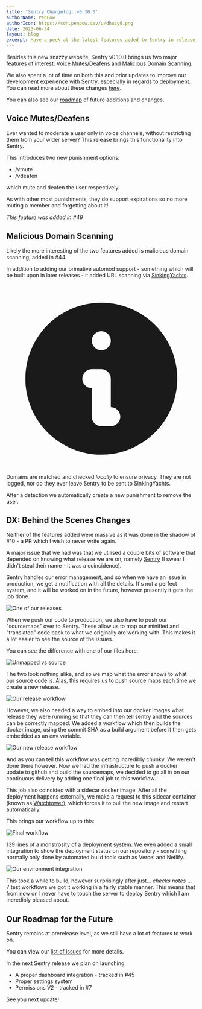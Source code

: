 ```yaml
---
title: 'Sentry Changelog: v0.10.0'
authorName: PenPow
authorIcon: https://cdn.penpow.dev/u/dhuzy0.png
date: 2023-06-24
layout: blog
excerpt: Have a peek at the latest features added to Sentry in release v0.10.0
---
```


<script>
  import { Alert } from 'flowbite-svelte';
</script>

Besides this new snazzy website, Sentry v0.10.0 brings us two major features of interest: [Voice Mutes/Deafens](#voice-mutesdeafens) and [Malicious Domain Scanning](#malicious-domain-scanning).

We also spent a lot of time on both this and prior updates to improve our development experience with Sentry, especially in regards to deployment. You can read more about these changes [here](#dx-behind-the-scenes-changes).

You can also see our [roadmap](#our-roadmap-for-the-future) of future additions and changes.

## Voice Mutes/Deafens

Ever wanted to moderate a user only in voice channels, without restricting them from your wider server? This release brings this functionality into Sentry.

This introduces two new punishment options:

- /vmute
- /vdeafen

which mute and deafen the user respectively.

As with other most punishments, they do support expirations so no more muting a member and forgetting about it!

_This feature was added in #49_

## Malicious Domain Scanning

Likely the more interesting of the two features added is malicious domain scanning, added in #44.

In addition to adding our primative automod support - something which will be built upon in later releases - it added URL scanning via [SinkingYachts](https://phish.sinking.yachts).

<Alert color="blue">
  <svg slot="icon" aria-hidden="true" class="w-5 h-5" fill="currentColor" viewBox="0 0 20 20" xmlns="http://www.w3.org/2000/svg"><path fill-rule="evenodd" d="M18 10a8 8 0 11-16 0 8 8 0 0116 0zm-7-4a1 1 0 11-2 0 1 1 0 012 0zM9 9a1 1 0 000 2v3a1 1 0 001 1h1a1 1 0 100-2v-3a1 1 0 00-1-1H9z" clip-rule="evenodd"></path></svg>
  Domains are matched and checked <em>locally</em> to ensure privacy. They are not logged, nor do they ever leave Sentry to be sent to SinkingYachts.
</Alert>

After a detection we automatically create a new punishment to remove the user.

## DX: Behind the Scenes Changes

Neither of the features added were massive as it was done in the shadow of #10 - a PR which I wish to never write again.

A major issue that we had was that we utilised a couple bits of software that depended on knowing what release we are on, namely [Sentry](https://sentry.io/welcome/) (I swear I didn't steal their name - it was a coincidence).

Sentry handles our error management, and so when we have an issue in production, we get a notification with all the details. It's not a perfect system, and it will be worked on in the future, however presently it gets the job done.

![One of our releases](https://cdn.penpow.dev/u/1bc70554-b5b6-4046-9fbf-48c0c9a20115.png)

When we push our code to production, we also have to push our "sourcemaps" over to Sentry. These allow us to map our minified and "translated" code back to what we originally are working with. This makes it a lot easier to see the source of the issues.

You can see the difference with one of our files here.

![Unmapped vs source](https://cdn.penpow.dev/u/1b68e6cd-25e2-45ed-a2c3-259ed9295def.png)

The two look nothing alike, and so we map what the error shows to what our source code is. Alas, this requires us to push source maps each time we create a new release.

![Our release workflow](https://cdn.penpow.dev/u/ea7990fd-c4e5-4b61-883e-71ede424ce23.png)

However, we also needed a way to embed into our docker images what release they were running so that they can then tell sentry and the sources can be correctly mapped. We added a workflow which then builds the docker image, using the commit SHA as a build argument before it then gets embedded as an env variable.

![Our new release workflow](https://cdn.penpow.dev/u/c7676de1-361e-46e4-8311-0ae3f341a0ef.png)

And as you can tell this workflow was getting incredibly chunky. We weren't done there however. Now we had the infrastructure to push a docker update to github and build the sourcemaps, we decided to go all in on our continuous delivery by adding one final job to this workflow.

This job also coincided with a sidecar docker image. After all the deployment happens externally, we make a request to this sidecar container (known as [Watchtower](https://containrrr.dev/watchtower/)), which forces it to pull the new image and restart automatically.

This brings our workflow up to this:

![Final workflow](https://cdn.penpow.dev/u/25b64673-8149-4f8b-8c9c-ab2530ed9a98.png)

139 lines of a monstrosity of a deployment system. We even added a small integration to show the deployment status on our repository - something normally only done by automated build tools such as Vercel and Netlify.

![Our environment integration](https://cdn.penpow.dev/u/e37f3ed6-4fe7-4c50-bc72-091b0d33ef5c.png)

This took a while to build, however surprisingly after just... _checks notes_ ... 7 test workflows we got it working in a fairly stable manner. This means that from now on I never have to touch the server to deploy Sentry which I am incredibly pleased about.

## Our Roadmap for the Future

Sentry remains at prerelease level, as we still have a lot of features to work on.

You can view our [list of issues](https://github.com/PenPow/Sentry/issues?q=is%3Aissue+is%3Aopen+sort%3Aupdated-desc) for more details.

In the next Sentry release we plan on launching

- A proper dashboard integration - tracked in #45
- Proper settings system
- Permissions V2 - tracked in #7

See you next update!
